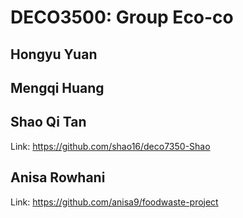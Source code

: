# DECO3500: Group Eco-co

## Hongyu Yuan

## Mengqi Huang

## Shao Qi Tan
Link: https://github.com/shao16/deco7350-Shao

## Anisa Rowhani 
Link: https://github.com/anisa9/foodwaste-project
